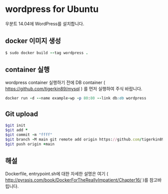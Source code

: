 # wordpress for Ubuntu
우분트 14.04에 WordPress를 설치합니다.

## docker 이미지 생성
```ruby
$ sudo docker build --tag wordpress .
```
## container 실행
wordpress container 실행하기 전에 DB container ( https://github.com/tigerkin89/mysql ) 를 먼저
실행하여 주식 바랍니다.

```ruby
docker run -d --name example-wp -p 80:80 --link db:db wordpress
```

## Git upload
```ruby
$git init 
$git add *
$git commit -m "ffff" 
$git branch -M main git remote add origin https://github.com/tigerkin89/wordpress 
$git push origin +main
```
## 해설
Dockerfile, entrypoint.sh에 대한 자세한 설명은 여기
( http://pyrasis.com/book/DockerForTheReallyImpatient/Chapter16/ )를
참고바립니다.
